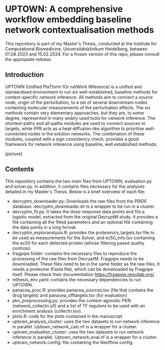 # UPTOWN: A comprehensive workflow embedding baseline network contextualisation methods
This repository is part of my Master's Thesis, conducted at the Institute for Computational Biomedicine, Universitätsklinikum Heidelberg, between 01.08.2023 and 15.02.2024. For a frozen version of this repo, please consult the appropiate release.

## Introduction
 UPTOWN (Unified PlaTform fOr netWork iNference) is a unified and standardised environment to run six well-established, baseline methods for context-specific network inference. All methods aim to connect a source node, origin of the perturbation, to a set of several downstream nodes containing molecular measurements of the perturbation effects. The six methods contain very elementary approaches, but they are, to some degree, represented in many widely used tools for network inference. The shortest-paths and all-paths modules are used to connect sources to targets, while PPR acts as a heat-diffusion-like algorithm to prioritise well-connected nodes in the solution networks. The combination of these modules, coupled with a sign consistency check, provides a good framework for network inference using baseline, well established methods. 

 [picture]

 ## Contents
 This repository contains the two main files from UPTOWN, evaluation.py and solver.py. In addition, it contains files necessary for the analyses detailed in my Master's Thesis. Below is a brief overview of each file:
* decryptm_downloader.py: Downloads the raw files from the PRIDE database. decryptm_downloader.sh is a wrapper to be run in a cluster.
* decryptm_fit.py: It takes the dose-response data points and fits a logistic model, extracted from the original DecryptM study. It provides a file containing all the fitted parameters and an optional file containing the data points in a long format.
* decryptm_exploranalysis.R: provides the proteomics_targets.tsv file to be used as measurements for the Solver, and ec50_info.tsv containing the ec50 for each detected protein (whose filtering pased quality controls)
* fragpipe folder: contains the necessary files to reproduce the processing of the raw files from DecryptM. Fragpipe needs to be downloaded. These files need to be in the same folder as the raw files. It needs a proteome (Fasta file), which can be donwloaded by Fragpipe itself. Please check their documentation https://fragpipe.nesvilab.org/.
* mthesis_env.yaml: contains the necessary dependencies to run UPTOWN.
* panacea_proc.R: provides panacea_sources.tsv (file that contains the drug targets) and panacea_offtargets.tsv (for evaluation)
* pkn_preprocessing.py: provides the context-agnostic PKN (network_collectri.sif) and a list of TF regulons to be used with an enrichment analysis (collectri.tsv).
* plots.R: code for the plots contained in the manuscript
* uptown_analysis_cluster: uses the two datasets to run network inference in parallel. Uptown_network_calc.nf is a wrapper for a cluster.
* uptown_evaluation_cluster: uses the two datasets to run network inference in parallel. Uptown_network_eval.nf is a wrapper for a cluster. 
* uptown_network.config: file containing the Nextflow config.


